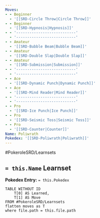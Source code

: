 ```yaml
---
Moves:
- - Beginner
  - '[[SRD-Circle Throw|Circle Throw]]'
- - Beginner
  - '[[SRD-Hypnosis|Hypnosis]]'
- - '---------------------------'
  - '---------------------------'
- - Amateur
  - '[[SRD-Bubble Beam|Bubble Beam]]'
- - Amateur
  - '[[SRD-Double Slap|Double Slap]]'
- - Amateur
  - '[[SRD-Submission|Submission]]'
- - '---------------------------'
  - '---------------------------'
- - Ace
  - '[[SRD-Dynamic Punch|Dynamic Punch]]'
- - Ace
  - '[[SRD-Mind Reader|Mind Reader]]'
- - '---------------------------'
  - '---------------------------'
- - Pro
  - '[[SRD-Ice Punch|Ice Punch]]'
- - Pro
  - '[[SRD-Seismic Toss|Seismic Toss]]'
- - Pro
  - '[[SRD-Counter|Counter]]'
Name: Poliwrath
Pokedex: '[[SRD-Poliwrath|Poliwrath]]'
---
```


#PokeroleSRD/Learnsets

## `= this.Name` Learnset

**Pokedex Entry:** `= this.Pokedex`

```dataview
TABLE WITHOUT ID
    T[0] AS Learned,
    T[1] AS Move
FROM #PokeroleSRD/Learnsets
flatten moves as T
where file.path = this.file.path
```
